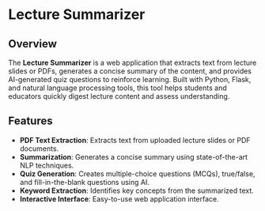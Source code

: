 # Lecture Summarizer

## Overview

The **Lecture Summarizer** is a web application that extracts text from lecture slides or PDFs, generates a concise summary of the content, and provides AI-generated quiz questions to reinforce learning. Built with Python, Flask, and natural language processing tools, this tool helps students and educators quickly digest lecture content and assess understanding.

## Features

- **PDF Text Extraction**: Extracts text from uploaded lecture slides or PDF documents.
- **Summarization**: Generates a concise summary using state-of-the-art NLP techniques.
- **Quiz Generation**: Creates multiple-choice questions (MCQs), true/false, and fill-in-the-blank questions using AI.
- **Keyword Extraction**: Identifies key concepts from the summarized text.
- **Interactive Interface**: Easy-to-use web application interface.
